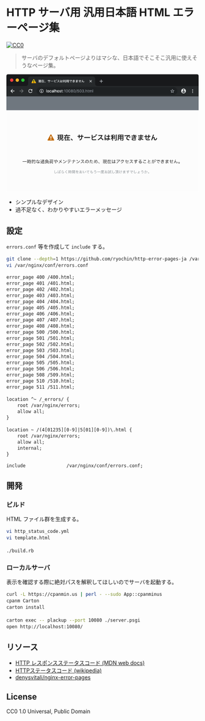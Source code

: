 HTTP サーバ用 汎用日本語 HTML エラーページ集
===================

[![CC0](http://img.shields.io/badge/license-CC0-blue.svg?style=flat)](LICENSE)

> サーバのデフォルトページよりはマシな、日本語でそこそこ汎用に使えそうなページ集。

![screenshot](https://raw.githubusercontent.com/ryochin/http-error-pages-ja/master/screenshot.png)

* シンプルなデザイン
* 過不足なく、わかりやすいエラーメッセージ

設定
-----

`errors.conf` 等を作成して `include` する。

```sh
git clone --depth=1 https://github.com/ryochin/http-error-pages-ja /var/nginx/errors
vi /var/nginx/conf/errors.conf
```

```nginx
error_page 400 /400.html;
error_page 401 /401.html;
error_page 402 /402.html;
error_page 403 /403.html;
error_page 404 /404.html;
error_page 405 /405.html;
error_page 406 /406.html;
error_page 407 /407.html;
error_page 408 /408.html;
error_page 500 /500.html;
error_page 501 /501.html;
error_page 502 /502.html;
error_page 503 /503.html;
error_page 504 /504.html;
error_page 505 /505.html;
error_page 506 /506.html;
error_page 508 /509.html;
error_page 510 /510.html;
error_page 511 /511.html;

location ^~ /_errors/ {
    root /var/nginx/errors;
    allow all;
}

location ~ /(4[01235][0-9]|5[01][0-9])\.html {
    root /var/nginx/errors;
    allow all;
    internal;
}
```

```nginx
include               /var/nginx/conf/errors.conf;
```

開発
----

### ビルド

HTML ファイル群を生成する。

```sh
vi http_status_code.yml
vi template.html

./build.rb
```

### ローカルサーバ

表示を確認する際に絶対パスを解釈してほしいのでサーバを起動する。

```sh
curl -L https://cpanmin.us | perl - --sudo App::cpanminus
cpanm Carton
carton install

carton exec -- plackup --port 10080 ./server.psgi
open http://localhost:10080/
```

リソース
--------

* [HTTP レスポンスステータスコード (MDN web docs)](https://developer.mozilla.org/ja/docs/Web/HTTP/Status)
* [HTTPステータスコード (wikipedia)](https://ja.wikipedia.org/wiki/HTTP%E3%82%B9%E3%83%86%E3%83%BC%E3%82%BF%E3%82%B9%E3%82%B3%E3%83%BC%E3%83%89)
* [denysvitali/nginx-error-pages](https://github.com/denysvitali/nginx-error-pages)

License
-------

CC0 1.0 Universal, Public Domain
